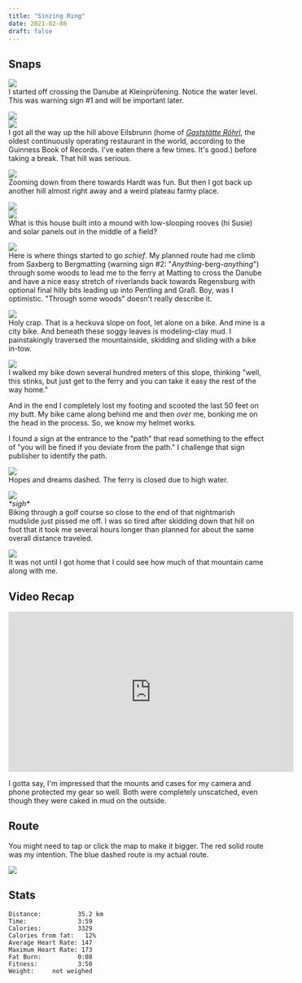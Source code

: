 ```yaml
---
title: "Sinzing Ring"
date: 2021-02-06
draft: false
---
```


## Snaps

![](/IMG_20210206_100755514_s.jpg)   
I started off crossing the Danube at Kleinprüfening.  Notice the water level.  This was warning sign #1 and will be important later.  

![](/IMG_20210206_100822174_s.jpg)  
![](/IMG_20210206_104320426_s.jpg)  
I got all the way up the hill above Eilsbrunn (home of [*Gaststätte Röhrl*](https://en.wikipedia.org/wiki/Gastst%C3%A4tte_R%C3%B6hrl), the oldest continuously operating restaurant in the world, according to the Guinness Book of Records.  I've eaten there a few times.  It's good.) before taking a break.  That hill was serious.   

![](/IMG_20210206_110753617_s.jpg)  
Zooming down from there towards Hardt was fun.  But then I got back up another hill almost right away and a weird plateau farmy place.  

![](/IMG_20210206_112827314_s.jpg)  
![](/IMG_20210206_113542123_s.jpg)  
What is this house built into a mound with low-slooping rooves (hi Susie) and solar panels out in the middle of a field?  

![](/IMG_20210206_114555326_s.jpg)  
Here is where things started to go *schief*.  My planned route had me climb from Saxberg to Bergmatting (warning sign #2:  "*Anything*-berg-*anything*") through some woods to lead me to the ferry at Matting to cross the Danube and have a nice easy stretch of riverlands back towards Regensburg with optional final hilly bits leading up into Pentling and Graß.  Boy, was I optimistic.  "Through some woods" doesn't really describe it.

![](/IMG_20210206_115818405_s.jpg)  
Holy crap.  That is a heckuva slope on foot, let alone on a bike.  And mine is a city bike.  And beneath these soggy leaves is modeling-clay mud.  I painstakingly traversed the mountainside, skidding and sliding with a bike in-tow. 
 
![](/IMG_20210206_122430123_s.jpg)  
I walked my bike down several hundred meters of this slope, thinking "well, this stinks, but just get to the ferry and you can take it easy the rest of the way home."

And in the end I completely lost my footing and scooted the last 50 feet on my butt.  My bike came along behind me and then *over* me, bonking me on the head in the process.  So, we know my helmet works.  

I found a sign at the entrance to the "path" that read something to the effect of "you will be fined if you deviate from the path."  I challenge that sign publisher to identify the path.


![](/IMG_20210206_123602609_s.jpg)  
Hopes and dreams dashed.  The ferry is closed due to high water.

![](/IMG_20210206_124909822_s.jpg)  
<em>\*sigh\*</em>    
Biking through a golf course so close to the end of that nightmarish mudslide just pissed me off.  I was so tired after skidding down that hill on foot that it took me several hours longer than planned for about the same overall distance traveled.

![](/dirt_pants.jpeg)  
It was not until I got home that I could see how much of that mountain came along with me. 

## Video Recap

<iframe width="560" height="315" src="https://www.youtube.com/embed/OcLCpgIWr4s" frameborder="0" allow="accelerometer; autoplay; clipboard-write; encrypted-media; gyroscope; picture-in-picture" allowfullscreen></iframe>

I gotta say, I'm impressed that the mounts and cases for my camera and phone protected my gear so well.  Both were completely unscatched, even though they were caked in mud on the outside.

## Route
You might need to tap or click the map to make it bigger.  The red solid route was my intention.  The blue dashed route is my actual route.  

[![](/20210206.jpg)](/20210206.jpg)


## Stats

```
Distance:          35.2 km 
Time:              3:59
Calories:          3329
Calories from fat:   12%
Average Heart Rate: 147
Maximum Heart Rate: 173
Fat Burn:          0:08
Fitness:           3:50 
Weight:     not weighed
```
